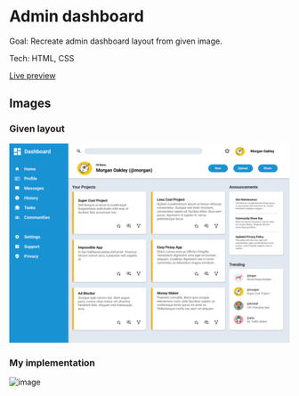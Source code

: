 # Admin dashboard

Goal: Recreate admin dashboard layout from given image.

Tech: HTML, CSS

[Live preview](https://miha-f.github.io/the-odin-project-monorepo/admin_dashboard)


## Images

### Given layout
![image](https://github.com/miha-f/the-odin-project-monorepo/blob/main/admin_dashboard/dashboard-project.png)

### My implementation
![image](https://github.com/user-attachments/assets/41035d55-fed0-466c-a58c-9b737172524b)
